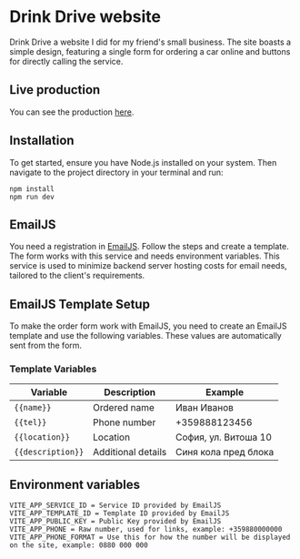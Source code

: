 # Drink Drive website
Drink Drive a website I did for my friend's small business.  The site boasts a simple design, featuring a single form for ordering a car online and buttons for directly calling the service.

## Live production
You can see the production [here](https://drink-drive-eight.vercel.app/).

## Installation
To get started, ensure you have Node.js installed on your system. Then navigate to the project directory in your terminal and run:

```
npm install
npm run dev
```

## EmailJS
You need a registration in [EmailJS](https://www.emailjs.com/). Follow the steps and create a template. The form works with this service and needs environment variables. This service is used to minimize backend server hosting costs for email needs, tailored to the client's requirements.

## EmailJS Template Setup

To make the order form work with EmailJS, you need to create an EmailJS template and use the following variables. These values are automatically sent from the form.

### Template Variables

| Variable        | Description           | Example                 |
|-----------------|---------------------|------------------------|
| `{{name}}`      | Ordered name         | Иван Иванов            |
| `{{tel}}`       | Phone number         | +359888123456          |
| `{{location}}`  | Location             | София, ул. Витоша 10   |
| `{{description}}` | Additional details  | Синя кола пред блока   |

## Environment variables
```
VITE_APP_SERVICE_ID = Service ID provided by EmailJS
VITE_APP_TEMPLATE_ID = Template ID provided by EmailJS
VITE_APP_PUBLIC_KEY = Public Key provided by EmailJS
VITE_APP_PHONE = Raw number, used for links, example: +359880000000
VITE_APP_PHONE_FORMAT = Use this for how the number will be displayed on the site, example: 0880 000 000
 ```
